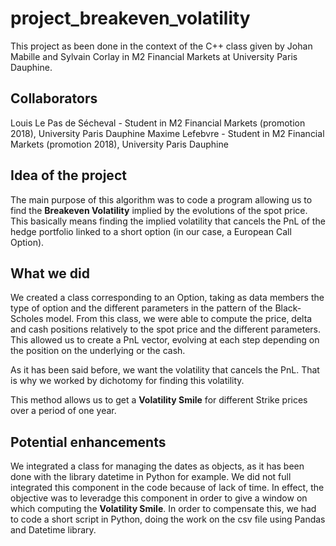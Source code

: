# project_breakeven_volatility

This project as been done in the context of the C++ class given by Johan Mabille and Sylvain Corlay in M2 Financial Markets at University Paris Dauphine.

## Collaborators

Louis Le Pas de Sécheval - Student in M2 Financial Markets (promotion 2018), University Paris Dauphine
Maxime Lefebvre - Student in M2 Financial Markets (promotion 2018), University Paris Dauphine

## Idea of the project

The main purpose of this algorithm was to code a program allowing us to find the **Breakeven Volatility** implied by the evolutions of the spot price.
This basically means finding the implied volatility that cancels the PnL of the hedge portfolio linked to a short option (in our case, a European Call Option).

## What we did

We created a class corresponding to an Option, taking as data members the type of option and the different parameters in the pattern of the Black-Scholes model.
From this class, we were able to compute the price, delta and cash positions relatively to the spot price and the different parameters.
This allowed us to create a PnL vector, evolving at each step depending on the position on the underlying or the cash.

As it has been said before, we want the volatility that cancels the PnL. That is why we worked by dichotomy for finding this volatility.

This method allows us to get a **Volatility Smile** for different Strike prices over a period of one year.

## Potential enhancements

We integrated a class for managing the dates as objects, as it has been done with the library datetime in Python for example.
We did not full integrated this component in the code because of lack of time. In effect, the objective was to leveradge this component in order to give a window on which computing the **Volatility Smile**.
In order to compensate this, we had to code a short script in Python, doing the work on the csv file using Pandas and Datetime library.
